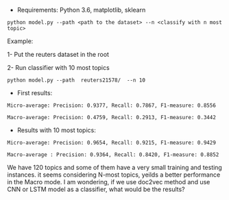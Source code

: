 
- Requirements: Python 3.6, matplotlib, sklearn

`python model.py --path <path to the dataset> --n <classify with n most topic>
`

Example: 

1- Put the reuters dataset in the root 

2- Run classifier with 10 most topics

`python model.py --path  reuters21578/  --n 10
`
- First results:

`Micro-average: Precision: 0.9377, Recall: 0.7867, F1-measure: 0.8556`

`Macro-average: Precision: 0.4759, Recall: 0.2913, F1-measure: 0.3442`


- Results with 10 most topics:

`Micro-average: Precision: 0.9654, Recall: 0.9215, F1-measure: 0.9429`

`Macro-average : Precision: 0.9364, Recall: 0.8420, F1-measure: 0.8852`

We have 120 topics and some of them have a very small training and testing instances.
it seems considering N-most topics, yeilds a better performance in the Macro mode.
I am wondering, if we use doc2vec method and use CNN or LSTM model as a classifier, what would be the results?